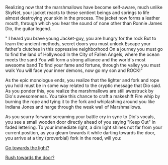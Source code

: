 Realizing now that the marshmallows have become self-aware, much unlike SkyNet, 
your jacket reacts to these sentient beings and springs to life almost destroying 
your skin in the process. The jacket now forms a leather mouth, through which you 
hear the sound of none other than Ronnie James Dio, the guitar legend.

" I heard you brave young Jacket-guy, you are hungry for the rock 
But to learn the ancient methods, secret doors you must unlock 
Escape your father's clutches in this oppressive neighborhood 
On a journey you must go to find the land of Hollywood 
In the City of Fallen Angels, where the ocean meets the sand 
You will form a strong alliance and the world's most awesome band 
To find your fame and fortune, through the valley you must walk 
You will face your inner demons, now go my son and ROCK!"

As the epic monologue ends, you realize that the lighter and fork and rope 
you hold must be in some way related to the cryptic message that Dio said.
As you ponder this, you realize the marshmallows are still awestruck by Dio's 
awesomeness. You take this chance to craft a makeshift Fire whip by burning the 
rope and tying it to the fork and whiplashing around you like Indiana Jones and 
harge through the weak wall of Marshmallows.

As you scurry forward screaming your battle cry in sync to Dio's vocals, you see 
a small wooden door directly ahead of you saying "Keep Out" in faded lettering. 
To your immediate right, a dim light shines not far from your current position, 
as you gleam towards it while darting towards the door, you arrive at a tiny 
(proverbial) fork in the road, will you:

[Go towards the light?](light-route/joker.md)

[Rush towards the door?](castle-route/narnia.md)
